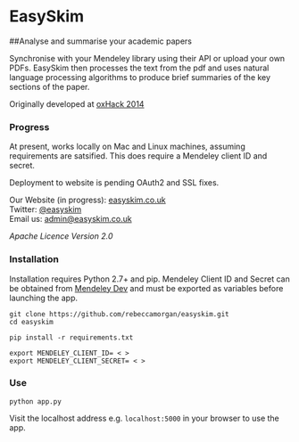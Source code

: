 EasySkim
========

##Analyse and summarise your academic papers

Synchronise with your Mendeley library using their API or upload your own PDFs. EasySkim then processes the text from the pdf and uses natural language processing algorithms to produce brief summaries of the key sections of the paper. 

Originally developed at [oxHack 2014](http://oxhack.co.uk/)

### Progress
At present, works locally on Mac and Linux machines, assuming requirements are satsified. This does require a Mendeley client ID and secret.

Deployment to website is pending OAuth2 and SSL fixes.

Our Website (in progress): [easyskim.co.uk](http://easyskim.co.uk) 
<br> 
Twitter: [@easyskim](https://twitter.com/easyskim)
<br>
Email us: [admin@easyskim.co.uk](mailto:admin@easyskim.co.uk)

<i>Apache Licence Version 2.0</i>


### Installation
Installation requires Python 2.7+ and pip. Mendeley Client ID and Secret can be obtained from [Mendeley Dev](http://dev.mendeley.com/) and must be exported as variables before launching the app.


```
git clone https://github.com/rebeccamorgan/easyskim.git
cd easyskim

pip install -r requirements.txt

export MENDELEY_CLIENT_ID= < >
export MENDELEY_CLIENT_SECRET= < >

```

### Use

```
python app.py
```

Visit the localhost address e.g. ```localhost:5000``` in your browser to use the app.

